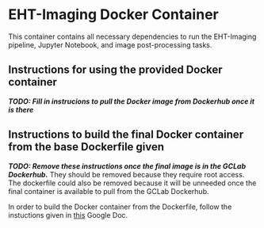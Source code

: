 # EHT-Imaging Docker Container
This container contains all necessary dependencies to run the EHT-Imaging pipeline, Jupyter Notebook, and image post-processing tasks.

## Instructions for using the provided Docker container
___TODO: Fill in instrucions to pull the Docker image from Dockerhub once it is there___

## Instructions to build the final Docker container from the base Dockerfile given
___TODO: Remove these instructions once the final image is in the GCLab Dockerhub.___
They should be removed because they require root access. The dockerfile could also be removed because it will be unneeded once the final container is available to pull from the GCLab Dockerhub.

In order to build the Docker container from the Dockerfile, follow the instuctions given in [this](https://docs.google.com/document/d/1X0BHBwIYek05tYM9tgasxkV6F0ErbxWVpKTfZ-RJwG8/edit?usp=sharing) Google Doc. 

